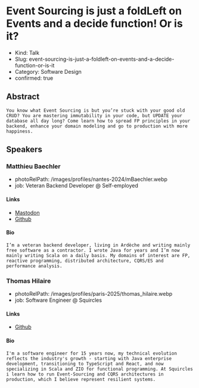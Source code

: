 # Event Sourcing is just a foldLeft on Events and a decide function! Or is it?

- Kind: Talk
- Slug: event-sourcing-is-just-a-foldleft-on-events-and-a-decide-function-or-is-it
- Category: Software Design
- confirmed: true

## Abstract

```
You know what Event Sourcing is but you’re stuck with your good old CRUD? You are mastering immutability in your code, but UPDATE your database all day long? Come learn how to spread FP principles in your backend, enhance your domain modeling and go to production with more happiness.
```

## Speakers

### Matthieu Baechler

- photoRelPath: /images/profiles/nantes-2024/mBaechler.webp
- job: Veteran Backend Developer @ Self-employed

#### Links

- [Mastodon](https://framapiaf.org/@matthieu)
- [Github](https://github.com/mbaechler/)

#### Bio

```
I’m a veteran backend developer, living in Ardèche and writing mainly free software as a contractor. I wrote Java for years and I’m now mainly writing Scala on a daily basis. My domains of interest are FP, reactive programming, distributed architecture, CQRS/ES and performance analysis.
```

### Thomas Hilaire

- photoRelPath: /images/profiles/paris-2025/thomas_hilaire.webp
- job: Software Engineer @ Squircles

#### Links

- [Github](https://github.com/thomas-hilaire)

#### Bio

```
I'm a software engineer for 15 years now, my technical evolution reflects the industry's growth - starting with Java enterprise development, transitioning to TypeScript and React, and now specializing in Scala and ZIO for functional programming. At Squircles i learn how to run Event-Sourcing and CQRS architectures in production, which I believe represent resilient systems.
```
